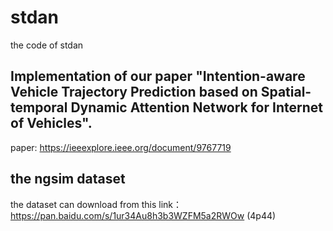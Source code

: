 # stdan
the code of stdan
## Implementation of our paper "Intention-aware Vehicle Trajectory Prediction based on Spatial-temporal Dynamic Attention Network for Internet of Vehicles". 
paper:  https://ieeexplore.ieee.org/document/9767719
## the ngsim dataset
the dataset can download from this 
link：https://pan.baidu.com/s/1ur34Au8h3b3WZFM5a2RWOw (4p44) 

